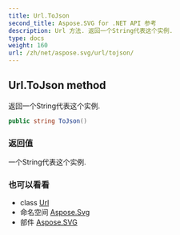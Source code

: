 ```yaml
---
title: Url.ToJson
second_title: Aspose.SVG for .NET API 参考
description: Url 方法. 返回一个String代表这个实例.
type: docs
weight: 160
url: /zh/net/aspose.svg/url/tojson/
---
```

## Url.ToJson method

返回一个String代表这个实例.

```csharp
public string ToJson()
```

### 返回值

一个String代表这个实例.

### 也可以看看

* class [Url](../)
* 命名空间 [Aspose.Svg](../../url/)
* 部件 [Aspose.SVG](../../../)


